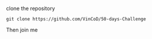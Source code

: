 <!-- # 50-days-Challenge
A 50 days frontend projects -->

clone the repository
```
git clone https://github.com/VinCoD/50-days-Challenge
```

Then join me

